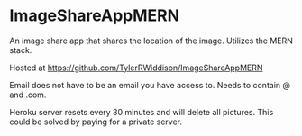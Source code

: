 # ImageShareAppMERN
An image share app that shares the location of the image.  Utilizes the MERN stack.

Hosted at https://github.com/TylerRWiddison/ImageShareAppMERN

Email does not have to be an email you have access to. Needs to contain @ and .com.

Heroku server resets every 30 minutes and will delete all pictures.  This could be solved by paying for a private server.  
